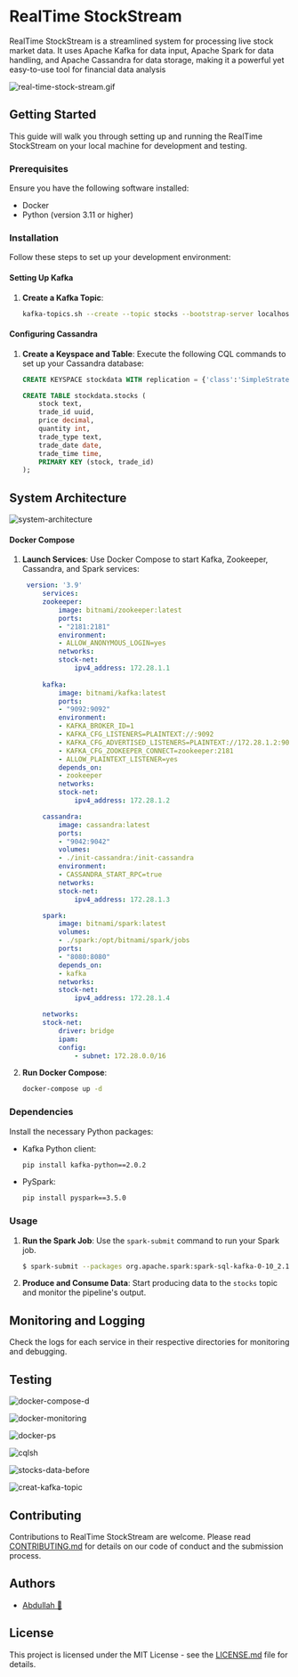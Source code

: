 # RealTime StockStream

RealTime StockStream is a streamlined system for processing live stock market data. It uses Apache Kafka for data input, Apache Spark for data handling, and Apache Cassandra for data storage, making it a powerful yet easy-to-use tool for financial data analysis


![real-time-stock-stream.gif](./assets/background.jpg)

## Getting Started

This guide will walk you through setting up and running the RealTime StockStream on your local machine for development and testing.

### Prerequisites

Ensure you have the following software installed:
- Docker
- Python (version 3.11 or higher)

### Installation

Follow these steps to set up your development environment:

#### Setting Up Kafka

1. **Create a Kafka Topic**:
   ```bash
   kafka-topics.sh --create --topic stocks --bootstrap-server localhost:9092 --partitions 1 --replication-factor 1
   ```

#### Configuring Cassandra

1. **Create a Keyspace and Table**:
   Execute the following CQL commands to set up your Cassandra database:
   ```sql
   CREATE KEYSPACE stockdata WITH replication = {'class':'SimpleStrategy', 'replication_factor' : 1};

   CREATE TABLE stockdata.stocks (
       stock text,
       trade_id uuid,
       price decimal,
       quantity int,
       trade_type text,
       trade_date date,
       trade_time time,
       PRIMARY KEY (stock, trade_id)
   );
   ```

## System Architecture

![system-architecture](./assets/systemArchitecture.svg)


#### Docker Compose

1. **Launch Services**:
   Use Docker Compose to start Kafka, Zookeeper, Cassandra, and Spark services:
   ```yaml
    version: '3.9'
        services:
        zookeeper:
            image: bitnami/zookeeper:latest
            ports:
            - "2181:2181"
            environment:
            - ALLOW_ANONYMOUS_LOGIN=yes
            networks:
            stock-net:
                ipv4_address: 172.28.1.1
                
        kafka:
            image: bitnami/kafka:latest
            ports:
            - "9092:9092"
            environment:
            - KAFKA_BROKER_ID=1
            - KAFKA_CFG_LISTENERS=PLAINTEXT://:9092
            - KAFKA_CFG_ADVERTISED_LISTENERS=PLAINTEXT://172.28.1.2:9092
            - KAFKA_CFG_ZOOKEEPER_CONNECT=zookeeper:2181
            - ALLOW_PLAINTEXT_LISTENER=yes
            depends_on:
            - zookeeper
            networks:
            stock-net:
                ipv4_address: 172.28.1.2

        cassandra:
            image: cassandra:latest
            ports:
            - "9042:9042"
            volumes:
            - ./init-cassandra:/init-cassandra
            environment:
            - CASSANDRA_START_RPC=true
            networks:
            stock-net:
                ipv4_address: 172.28.1.3

        spark:
            image: bitnami/spark:latest
            volumes:
            - ./spark:/opt/bitnami/spark/jobs
            ports:
            - "8080:8080"
            depends_on:
            - kafka
            networks:
            stock-net:
                ipv4_address: 172.28.1.4

        networks:
        stock-net:
            driver: bridge
            ipam:
            config:
                - subnet: 172.28.0.0/16
   ```

2. **Run Docker Compose**:
   ```bash
   docker-compose up -d
   ```

### Dependencies

Install the necessary Python packages:

- Kafka Python client:
  ```bash
  pip install kafka-python==2.0.2
  ```
- PySpark:
  ```bash
  pip install pyspark==3.5.0
  ```

### Usage

1. **Run the Spark Job**:
   Use the `spark-submit` command to run your Spark job. 
   ```bash
   $ spark-submit --packages org.apache.spark:spark-sql-kafka-0-10_2.12:3.3.1,com.datastax.spark:spark-cassandra-connector_2.12:3.0.0 spark_job.py stocks
   ```

2. **Produce and Consume Data**:
   Start producing data to the `stocks` topic and monitor the pipeline's output.

## Monitoring and Logging

Check the logs for each service in their respective directories for monitoring and debugging.




## Testing

![docker-compose-d](./assets/docker-compose-d.png)


![docker-monitoring](./assets/docker-monitoring.png)


![docker-ps](./assets/docker-ps.png)


![cqlsh](./assets/cqlsh.png)


![stocks-data-before](./assets/stocks-data-before.png)


![creat-kafka-topic](./assets/create-kafka-topic.png)

## Contributing

Contributions to RealTime StockStream are welcome. Please read [CONTRIBUTING.md](CONTRIBUTING.md) for details on our code of conduct and the submission process.

## Authors

- [Abdullah 🚀](https://github.com/qahta0)

## License

This project is licensed under the MIT License - see the [LICENSE.md](LICENSE.md) file for details.